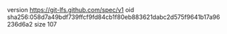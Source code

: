 version https://git-lfs.github.com/spec/v1
oid sha256:058d7a49bdf739ffcf9fd84cb1f80eb883621dabc2d575f9641b17a96236d6a2
size 107
